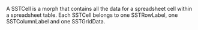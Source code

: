 A SSTCell is a morph that contains all the data for a spreadsheet cell within a spreadsheet table. 
Each SSTCell belongs to one SSTRowLabel, one SSTColumnLabel and one SSTGridData.